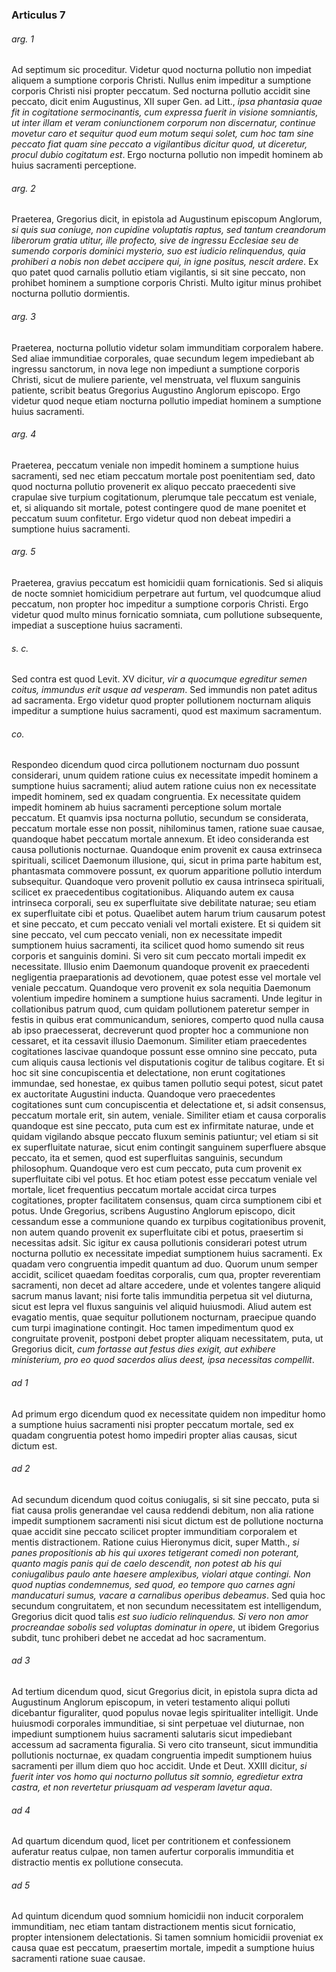 ### Articulus 7

###### arg. 1
Ad septimum sic proceditur. Videtur quod nocturna pollutio non impediat aliquem a sumptione corporis Christi. Nullus enim impeditur a sumptione corporis Christi nisi propter peccatum. Sed nocturna pollutio accidit sine peccato, dicit enim Augustinus, XII super Gen. ad Litt., *ipsa phantasia quae fit in cogitatione sermocinantis, cum expressa fuerit in visione somniantis, ut inter illam et veram coniunctionem corporum non discernatur, continue movetur caro et sequitur quod eum motum sequi solet, cum hoc tam sine peccato fiat quam sine peccato a vigilantibus dicitur quod, ut diceretur, procul dubio cogitatum est*. Ergo nocturna pollutio non impedit hominem ab huius sacramenti perceptione.

###### arg. 2
Praeterea, Gregorius dicit, in epistola ad Augustinum episcopum Anglorum, *si quis sua coniuge, non cupidine voluptatis raptus, sed tantum creandorum liberorum gratia utitur, ille profecto, sive de ingressu Ecclesiae seu de sumendo corporis dominici mysterio, suo est iudicio relinquendus, quia prohiberi a nobis non debet accipere qui, in igne positus, nescit ardere*. Ex quo patet quod carnalis pollutio etiam vigilantis, si sit sine peccato, non prohibet hominem a sumptione corporis Christi. Multo igitur minus prohibet nocturna pollutio dormientis.

###### arg. 3
Praeterea, nocturna pollutio videtur solam immunditiam corporalem habere. Sed aliae immunditiae corporales, quae secundum legem impediebant ab ingressu sanctorum, in nova lege non impediunt a sumptione corporis Christi, sicut de muliere pariente, vel menstruata, vel fluxum sanguinis patiente, scribit beatus Gregorius Augustino Anglorum episcopo. Ergo videtur quod neque etiam nocturna pollutio impediat hominem a sumptione huius sacramenti.

###### arg. 4
Praeterea, peccatum veniale non impedit hominem a sumptione huius sacramenti, sed nec etiam peccatum mortale post poenitentiam sed, dato quod nocturna pollutio provenerit ex aliquo peccato praecedenti sive crapulae sive turpium cogitationum, plerumque tale peccatum est veniale, et, si aliquando sit mortale, potest contingere quod de mane poenitet et peccatum suum confitetur. Ergo videtur quod non debeat impediri a sumptione huius sacramenti.

###### arg. 5
Praeterea, gravius peccatum est homicidii quam fornicationis. Sed si aliquis de nocte somniet homicidium perpetrare aut furtum, vel quodcumque aliud peccatum, non propter hoc impeditur a sumptione corporis Christi. Ergo videtur quod multo minus fornicatio somniata, cum pollutione subsequente, impediat a susceptione huius sacramenti.

###### s. c.
Sed contra est quod Levit. XV dicitur, *vir a quocumque egreditur semen coitus, immundus erit usque ad vesperam*. Sed immundis non patet aditus ad sacramenta. Ergo videtur quod propter pollutionem nocturnam aliquis impeditur a sumptione huius sacramenti, quod est maximum sacramentum.

###### co.
Respondeo dicendum quod circa pollutionem nocturnam duo possunt considerari, unum quidem ratione cuius ex necessitate impedit hominem a sumptione huius sacramenti; aliud autem ratione cuius non ex necessitate impedit hominem, sed ex quadam congruentia. Ex necessitate quidem impedit hominem ab huius sacramenti perceptione solum mortale peccatum. Et quamvis ipsa nocturna pollutio, secundum se considerata, peccatum mortale esse non possit, nihilominus tamen, ratione suae causae, quandoque habet peccatum mortale annexum. Et ideo consideranda est causa pollutionis nocturnae. Quandoque enim provenit ex causa extrinseca spirituali, scilicet Daemonum illusione, qui, sicut in prima parte habitum est, phantasmata commovere possunt, ex quorum apparitione pollutio interdum subsequitur. Quandoque vero provenit pollutio ex causa intrinseca spirituali, scilicet ex praecedentibus cogitationibus. Aliquando autem ex causa intrinseca corporali, seu ex superfluitate sive debilitate naturae; seu etiam ex superfluitate cibi et potus. Quaelibet autem harum trium causarum potest et sine peccato, et cum peccato veniali vel mortali existere. Et si quidem sit sine peccato, vel cum peccato veniali, non ex necessitate impedit sumptionem huius sacramenti, ita scilicet quod homo sumendo sit reus corporis et sanguinis domini. Si vero sit cum peccato mortali impedit ex necessitate. Illusio enim Daemonum quandoque provenit ex praecedenti negligentia praeparationis ad devotionem, quae potest esse vel mortale vel veniale peccatum. Quandoque vero provenit ex sola nequitia Daemonum volentium impedire hominem a sumptione huius sacramenti. Unde legitur in collationibus patrum quod, cum quidam pollutionem pateretur semper in festis in quibus erat communicandum, seniores, comperto quod nulla causa ab ipso praecesserat, decreverunt quod propter hoc a communione non cessaret, et ita cessavit illusio Daemonum. Similiter etiam praecedentes cogitationes lascivae quandoque possunt esse omnino sine peccato, puta cum aliquis causa lectionis vel disputationis cogitur de talibus cogitare. Et si hoc sit sine concupiscentia et delectatione, non erunt cogitationes immundae, sed honestae, ex quibus tamen pollutio sequi potest, sicut patet ex auctoritate Augustini inducta. Quandoque vero praecedentes cogitationes sunt cum concupiscentia et delectatione et, si adsit consensus, peccatum mortale erit, sin autem, veniale. Similiter etiam et causa corporalis quandoque est sine peccato, puta cum est ex infirmitate naturae, unde et quidam vigilando absque peccato fluxum seminis patiuntur; vel etiam si sit ex superfluitate naturae, sicut enim contingit sanguinem superfluere absque peccato, ita et semen, quod est superfluitas sanguinis, secundum philosophum. Quandoque vero est cum peccato, puta cum provenit ex superfluitate cibi vel potus. Et hoc etiam potest esse peccatum veniale vel mortale, licet frequentius peccatum mortale accidat circa turpes cogitationes, propter facilitatem consensus, quam circa sumptionem cibi et potus. Unde Gregorius, scribens Augustino Anglorum episcopo, dicit cessandum esse a communione quando ex turpibus cogitationibus provenit, non autem quando provenit ex superfluitate cibi et potus, praesertim si necessitas adsit. Sic igitur ex causa pollutionis considerari potest utrum nocturna pollutio ex necessitate impediat sumptionem huius sacramenti. Ex quadam vero congruentia impedit quantum ad duo. Quorum unum semper accidit, scilicet quaedam foeditas corporalis, cum qua, propter reverentiam sacramenti, non decet ad altare accedere, unde et volentes tangere aliquid sacrum manus lavant; nisi forte talis immunditia perpetua sit vel diuturna, sicut est lepra vel fluxus sanguinis vel aliquid huiusmodi. Aliud autem est evagatio mentis, quae sequitur pollutionem nocturnam, praecipue quando cum turpi imaginatione contingit. Hoc tamen impedimentum quod ex congruitate provenit, postponi debet propter aliquam necessitatem, puta, ut Gregorius dicit, *cum fortasse aut festus dies exigit, aut exhibere ministerium, pro eo quod sacerdos alius deest, ipsa necessitas compellit*.

###### ad 1
Ad primum ergo dicendum quod ex necessitate quidem non impeditur homo a sumptione huius sacramenti nisi propter peccatum mortale, sed ex quadam congruentia potest homo impediri propter alias causas, sicut dictum est.

###### ad 2
Ad secundum dicendum quod coitus coniugalis, si sit sine peccato, puta si fiat causa prolis generandae vel causa reddendi debitum, non alia ratione impedit sumptionem sacramenti nisi sicut dictum est de pollutione nocturna quae accidit sine peccato scilicet propter immunditiam corporalem et mentis distractionem. Ratione cuius Hieronymus dicit, super Matth., *si panes propositionis ab his qui uxores tetigerant comedi non poterant, quanto magis panis qui de caelo descendit, non potest ab his qui coniugalibus paulo ante haesere amplexibus, violari atque contingi. Non quod nuptias condemnemus, sed quod, eo tempore quo carnes agni manducaturi sumus, vacare a carnalibus operibus debeamus*. Sed quia hoc secundum congruitatem, et non secundum necessitatem est intelligendum, Gregorius dicit quod talis *est suo iudicio relinquendus. Si vero non amor procreandae sobolis sed voluptas dominatur in opere*, ut ibidem Gregorius subdit, tunc prohiberi debet ne accedat ad hoc sacramentum.

###### ad 3
Ad tertium dicendum quod, sicut Gregorius dicit, in epistola supra dicta ad Augustinum Anglorum episcopum, in veteri testamento aliqui polluti dicebantur figuraliter, quod populus novae legis spiritualiter intelligit. Unde huiusmodi corporales immunditiae, si sint perpetuae vel diuturnae, non impediunt sumptionem huius sacramenti salutaris sicut impediebant accessum ad sacramenta figuralia. Si vero cito transeunt, sicut immunditia pollutionis nocturnae, ex quadam congruentia impedit sumptionem huius sacramenti per illum diem quo hoc accidit. Unde et Deut. XXIII dicitur, *si fuerit inter vos homo qui nocturno pollutus sit somnio, egredietur extra castra, et non revertetur priusquam ad vesperam lavetur aqua*.

###### ad 4
Ad quartum dicendum quod, licet per contritionem et confessionem auferatur reatus culpae, non tamen aufertur corporalis immunditia et distractio mentis ex pollutione consecuta.

###### ad 5
Ad quintum dicendum quod somnium homicidii non inducit corporalem immunditiam, nec etiam tantam distractionem mentis sicut fornicatio, propter intensionem delectationis. Si tamen somnium homicidii proveniat ex causa quae est peccatum, praesertim mortale, impedit a sumptione huius sacramenti ratione suae causae.

